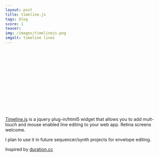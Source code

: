 ```yaml
---
layout: post
title: timeline.js
tags: blog
score: 1
teaser: 
img: /images/timelinejs.png
imgalt: timeline lines
---
```


<script src="http://code.jquery.com/jquery-1.9.1.min.js"></script>
<script src="http://code.jquery.com/jquery-migrate-1.1.1.min.js"></script>
<script src="https://www.russellmcc.com/timelinejs/master/timeline.min.js"></script>
<div id="timeline" style="height:200px;"></div>
<script>
  var p = [];
  var n = 35;
  for(var i = 0; i < n; ++i) {
      var h = 0.5 + 0.3 * Math.sin(i/n * Math.PI) * Math.cos(i * Math.PI);
      p.push([i/n, h]);
  }
  $('#timeline').timeline({
     points: p
  });
</script>

</div><div class="post">

[Timeline.js](http://russellmcc.com/timelinejs/) is a jquery plug-in/html5 widget that allows you to add mult-touch and mouse enabled line editing to your web app.  Retina screens welcome.

I plan to use it in future sequencer/synth projects for envelope editing.

Inspired by [duration.cc](http://www.duration.cc/)